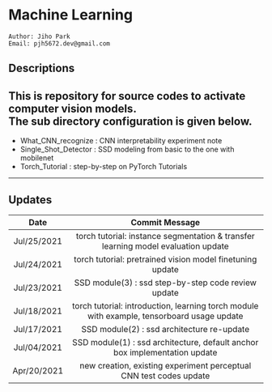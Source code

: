 # Machine Learning
````
Author: Jiho Park
Email: pjh5672.dev@gmail.com
````

## Descriptions  
This is repository for source codes to activate computer vision models.   
The sub directory configuration is given below.  
---
 - What_CNN_recognize : CNN interpretability experiment note
 - Single_Shot_Detector : SSD modeling from basic to the one with mobilenet 
 - Torch_Tutorial : step-by-step on PyTorch Tutorials 
---
  
## Updates
| Date | Commit Message |
|:----:|:----:|
| Jul/25/2021 | torch tutorial: instance segmentation & transfer learning model evaluation update |
| Jul/24/2021 | torch tutorial: pretrained vision model finetuning update |
| Jul/23/2021 | SSD module(3) : ssd step-by-step code review update |
| Jul/18/2021 | torch tutorial: introduction, learning torch module with example, tensorboard usage update |
| Jul/17/2021 | SSD module(2) : ssd architecture re-update |
| Jul/04/2021 | SSD module(1) : ssd architecture, default anchor box implementation update |
| Apr/20/2021 | new creation, existing experiment perceptual CNN test codes update |

